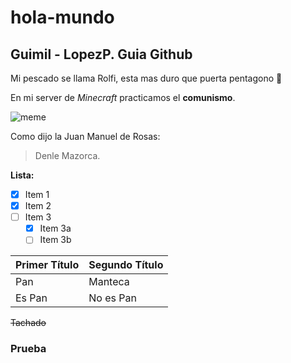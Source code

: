# hola-mundo
## Guimil - LopezP. Guia Github

Mi pescado se llama Rolfi, esta mas duro que puerta pentagono  :eggplant:

En mi server de *Minecraft* practicamos el **comunismo**.

![meme](https://i.redd.it/b9gbqn1czkp21.jpg)

Como dijo la Juan Manuel de Rosas:

> Denle Mazorca.


__Lista:__
- [X] Item 1
- [X] Item 2
- [ ] Item 3
   - [X] Item 3a
   - [ ] Item 3b
   
Primer Título | Segundo Título
------------ | -------------
Pan | Manteca
Es Pan | No es Pan

~~Tachado~~
### Prueba
